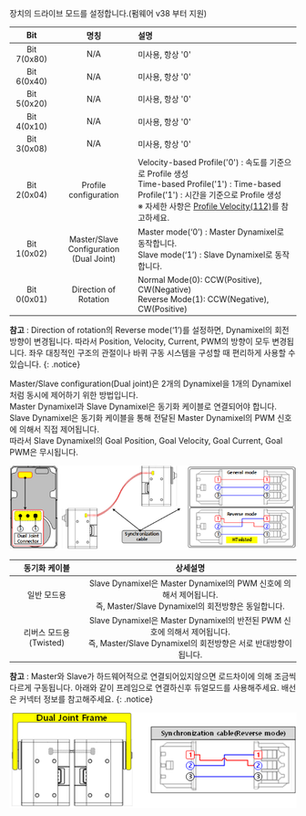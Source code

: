 
장치의 드라이브 모드를 설정합니다.(펌웨어 v38 부터 지원)

|         Bit         |                     명칭                     | 설명                                                                                                                                                                                                       |
|:-------------------:|:--------------------------------------------:|:-----------------------------------------------------------------------------------------------------------------------------------------------------------------------------------------------------------|
|     Bit 7(0x80)     |                     N/A                      | 미사용, 항상 '0'                                                                                                                                                                                           |
|     Bit 6(0x40)     |                     N/A                      | 미사용, 항상 '0'                                                                                                                                                                                           |
|     Bit 5(0x20)     |                     N/A                      | 미사용, 항상 '0'                                                                                                                                                                                           |
|     Bit 4(0x10)     |                     N/A                      | 미사용, 항상 '0'                                                                                                                                                                                           |
|     Bit 3(0x08)     |                     N/A                      | 미사용, 항상 '0'                                                                                                                                                                                           |
|     Bit 2(0x04)     |           Profile configuration              | Velocity-based Profile('0') : 속도를 기준으로 Profile 생성<br />Time-based Profile('1') : Time-based Profile('1') : 시간을 기준으로 Profile 생성<br />※ 자세한 사항은 [Profile Velocity(112)](#profile-velocity112)를 참고하세요. |
|     Bit 1(0x02)     | Master/Slave Configuration<br />(Dual Joint) | Master mode(‘0’) : Master Dynamixel로 동작합니다.<br />Slave mode(‘1’) : Slave Dynamixel로 동작합니다.                                                                                                 |
|     Bit 0(0x01)     |            Direction of Rotation             | Normal Mode(0): CCW(Positive), CW(Negative)<br />Reverse Mode(1): CCW(Negative), CW(Positive)                                                                                                              |

**참고** : Direction of rotation의 Reverse mode(‘1’)를 설정하면, Dynamixel의 회전 방향이 변경됩니다. 따라서 Position, Velocity, Current, PWM의 방향이 모두 변경됩니다. 좌우 대칭적인 구조의 관절이나 바퀴 구동 시스템을 구성할 때 편리하게 사용할 수 있습니다.
{: .notice}

Master/Slave configuration(Dual joint)은 2개의 Dynamixel을 1개의 Dynamixel처럼 동시에 제어하기 위한 방법입니다.  
Master Dynamixel과 Slave Dynamixel은 동기화 케이블로 연결되어야 합니다.  
Slave Dynamixel은 동기화 케이블을 통해 전달된 Master Dynamixel의 PWM 신호에 의해서 직접 제어됩니다.  
따라서 Slave Dynamixel의 Goal Position, Goal Velocity, Goal Current, Goal PWM은 무시됩니다.

![](/assets/images/dxl/x/x-series_dual_joint.png)

|동기화 케이블|상세설명|
| :---: | :---: |
|일반 모드용|	Slave Dynamixel은 Master Dynamixel의 PWM 신호에 의해서 제어됩니다.<br />즉, Master/Slave Dynamixel의 회전방향은 동일합니다.|
|리버스 모드용(Twisted)|Slave Dynamixel은 Master Dynamixel의 반전된 PWM 신호에 의해서 제어됩니다.<br />즉, Master/Slave Dynamixel의 회전방향은 서로 반대방향이 됩니다.|

**참고** : Master와 Slave가 하드웨어적으로 연결되어있지않으면 로드차이에 의해 조금씩 다르게 구동됩니다. 아래와 같이 프레임으로 연결하신후 듀얼모드를 사용해주세요. 배선은 커넥터 정보를 참고해주세요.
{: .notice}

![](/assets/images/dxl/x/x-series_dual_joint_frame.png)

